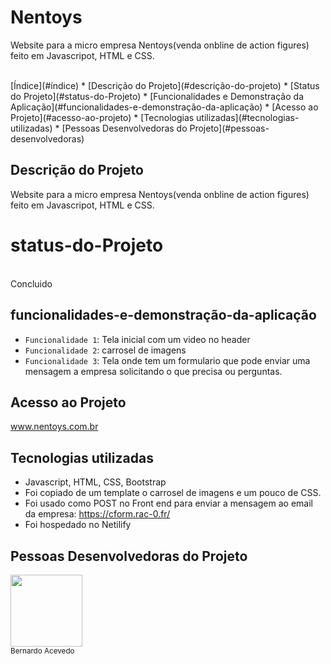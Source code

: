 # Nentoys
Website para a micro empresa Nentoys(venda onbline de action figures) feito em Javascripot, HTML e CSS.


<br>
 [Índice](#índice)
* [Descrição do Projeto](#descrição-do-projeto)
* [Status do Projeto](#status-do-Projeto)
* [Funcionalidades e Demonstração da Aplicação](#funcionalidades-e-demonstração-da-aplicação)
* [Acesso ao Projeto](#acesso-ao-projeto)
* [Tecnologias utilizadas](#tecnologias-utilizadas)
* [Pessoas Desenvolvedoras do Projeto](#pessoas-desenvolvedoras)


## Descrição do Projeto

Website para a micro empresa Nentoys(venda onbline de action figures) feito em Javascripot, HTML e CSS.

# status-do-Projeto
<br>
Concluido

## funcionalidades-e-demonstração-da-aplicação
- `Funcionalidade 1`: Tela inicial com um video no header
- `Funcionalidade 2`: carrosel de imagens
- `Funcionalidade 3`: Tela onde tem um formulario que pode enviar uma mensagem a empresa solicitando o que precisa ou perguntas.


## Acesso ao Projeto
www.nentoys.com.br

## Tecnologias utilizadas
- Javascript, HTML, CSS, Bootstrap
- Foi copiado de um template o carrosel de imagens e um pouco de CSS.
- Foi usado como POST no Front end para enviar a mensagem ao email da empresa:
https://cform.rac-0.fr/
- Foi hospedado no Netilify

## Pessoas Desenvolvedoras do Projeto

<img src="https://github.com/ber9795" width=115><br><sub>Bernardo Acevedo</sub>

